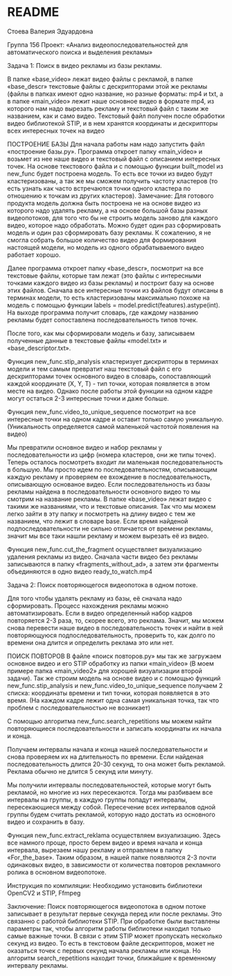 # README #

Стоева Валерия Эдуардовна

Группа 156
Проект:
«Анализ видеопоследовательностей для автоматического поиска и выделения рекламы»

Задача 1: Поиск в видео рекламы из базы рекламы. 

В папке «base_video» лежат видео файлы с рекламой, в папке «base_descr» текстовые файлы с дескрипторами этой же рекламы (файлы в папках имеют одно название, но разные форматы: mp4 и  txt, а в папке «main_video» лежит наше основное видео в формате mp4, из которого нам надо вырезать рекламу и текстовый файл с таким же названием, как и само видео. Текстовый файл получен после обработки видео библиотекой STIP, и в нем хранятся координаты и дескрипторы всех интересных точек на видео

ПОСТРОЕНИЕ БАЗЫ
Для начала работы нам надо запустить файл «построение базы.py». Программа откроет папку «main_video» и возьмет из нее наше видео и текстовый файл с описанием интересных точек. На основе текстового файла и с помощью функции built_model из new_func будет построена модель. То есть все точки из видео будут кластеризованы, а так же мы сможем получить частоту кластеров (то есть узнать как часто встречаются точки одного кластера по отношению к точкам из других кластеров). 
Замечание: Для готового продукта модель должна быть построена не на основе видео из которого надо удалять рекламу, а на основе большой базы разных видеопотоков, для того что бы не строить модель заново для каждого видео, которое надо обработать. Можно будет один раз сформировать модель и один раз сформировать базу рекламы. К сожалению, я не смогла собрать большое количество видео для формирования настоящей модели, но модель из одного обрабатываемого видео работает хорошо. 

Далее программа откроет папку «base_descr», посмотрит на все текстовые файлы, которые там лежат (это файлы с интересными точками каждого видео из базы рекламы) и построит базу на основе этих файлов. Сначала все интересные точки из файлов будут описаны в терминах модели, то есть кластеризованы максимально похоже на модель с помощью функции labels = model.predict(features).astype(int). На выходе программа получит словарь, где каждому названию рекламы будет сопоставлена последовательность типов точек. 

После того, как мы сформировали модель и базу, записываем полученные данные в текстовые файлы «model.txt» и «base_descriptor.txt».

Функция new_func.stip_analysis кластеризует дискрипторы в терминах модели и тем самым превратит наш текстовый файл с его дескрипторами точек основного видео
в словарь, сопоставляющий каждой координате (X, Y, T) -  тип точки, которая появляется в этом месте на видео. Однако после работы этой функции на одном кадре могут остаться 2-3 интересные точки и даже больше. 

Функция new_func.video_to_unique_sequence посмотрит на все интересные точки на одном кадре и оставит только самую уникальную. (Уникальность определяется самой маленькой частотой появления на видео) 

Мы превратили основное видео и набор рекламы у последовательности из цифр (номера кластеров, они же типы точек). Теперь осталось посмотреть входит ли маленькая последовательность в большую. Мы просто идем по последовательностям, описывающим каждую рекламу и проверяем ее вхождение в последовательность, описывающую основаное видео. Если последовательность из базы рекламы найдена в последовательности основного видео то мы смотрим на название рекламы. В папке «base_video» лежат видео с такими же названиями, что и текстовые описания. Так что мы можем легко зайти в эту папку и посмотреть на длину видео с тем же названием, что лежит в словаре base. Если время найденой подпоследовательности не сильно отличается от времени рекламы, значит мы все таки нашли рекламу и можем вырезать её из видео. 

Функция new_func.cut_the_fragment осуществляет визуализацию удаления рекламы из видео. 
Сначала части видео без рекламы записываются в папку «fragments_without_ad», а затем эти фрагменты объединяются в одно видео ready_to_watch.mp4

Задача 2: Поиск повторяющегося видеопотока в одном потоке. 

Для того чтобы удалять рекламу из базы, её сначала надо сформировать. Процесс нахождения рекламы можно автоматизировать. Если в видео определенный набор кадров повторяется 2-3 раза, то, скорее всего, это реклама. Значит, мы можем снова перевести наше видео в последовательность точек и найти в ней повторяющуюся подпоследовательность, проверить то, как долго по времени она длится и определить реклама это или нет. 

ПОИСК ПОВТОРОВ
В файле «поиск повторов.py» мы так же загружаем основное видео и его STIP обработку из папки «main_video» (В моем примере папка «main_video2» для хорошей визуализации второй задачи). 
Так же строим модель на основе видео и с помощью функций new_func.stip_analysis и new_func.video_to_unique_sequence получаем 2 списка: координаты времени и тип точки, которая появляется в это время. (На каждом кадре лежит одна самая уникальная точка, так что проблем с последовательностью не возникает)

С помощью алгоритма new_func.search_repetitions мы можем найти повторяющиеся последовательности и записать координаты их начала и конца. 

Получаем интервалы начала и конца нашей последовательности и снова проверяем их на длительность по времени. Если найденая последовательность длится 20-30 секунд, то она может быть рекламой. Реклама обычно не длится 5 секунд или минуту. 

Мы получили интервалы последовательностей, которые могут быть рекламой, но многие из них пересекаются. Тогда мы разбиваем все интервалы на группы, в каждую группы попадут интервалы, пересекающиеся между собой. 
Пересечение всех интервалов одной группы будем считать рекламой, которую надо достать из основного видео и сохранить в базу. 

Функция new_func.extract_reklama осуществляем визуализацию. Здесь все намного проще, просто берем видео и время начала и конца интервала, вырезаем нашу рекламу и отправляем в папку «For_the_base». Таким образом, в нашей папке появляются 2-3 почти одинаковых видео, в зависимости от количества повторов рекламного ролика в основном видеопотоке. 

Инструкция по компиляции:
Необходимо установить библиотеки OpenCV2 и STIP,  Ffmpeg

Заключение:
Поиск повторяющегося видеопотока в одном потоке записывает в результат первые секунда перед или после рекламы. Это связанно с работой библиотеки STIP. При обработке были выставлены параметры так, чтобы алгоритм работы библиотеки находил только самые важные точки. В связи с этим STIP может пропускать несколько секунд из видео. То есть в текстовом файле дескрипторов, может не оказаться точек с первых секунд начала рекламы или конца. Но алгоритм search_repetitions находит точки, ближайшие к временному интервалу рекламы. 



